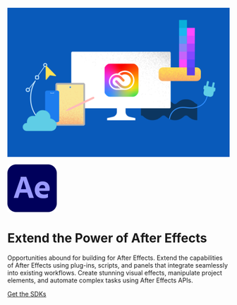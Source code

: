 [//]: # (Based on https://github.com/AdobeDocs/express-add-ons-docs/blob/eds-migration-new/src/pages/guides/index.md?plain=1#L24-L30, https://stage--adp-devsite-stage--adobedocs.aem.page/express/add-ons/docs/guides/)
[//]: # (Other examples: https://github.com/AdobeDocs/express-add-ons-docs/blob/eds-migration-new/src/pages/guides/index.md?plain=1#L24-L30, https://stage--adp-devsite-stage--adobedocs.aem.page/express/embed-sdk/docs/guides/, https://stage--adp-devsite-stage--adobedocs.aem.page/github-actions-test/test/test-hr-0)

<HeroSimple slots="image, icon, heading, text, buttons" background="linear-gradient(180deg, #c946eb, #6372f5)" variant="halfWidth" textColor="white" />

![Creative Cloud banner](../../../assets/cc-hero.png)

![After Effects Logo](../../../assets/ae_appicon_64.svg)

#  Extend the Power of After Effects

Opportunities abound for building for After Effects. Extend the capabilities of After Effects using plug-ins, scripts, and panels that integrate seamlessly into existing workflows. Create stunning visual effects, manipulate project elements, and automate complex tasks using After Effects APIs.

[Get the SDKs](https://developer.adobe.com/console/servicesandapis/ae)